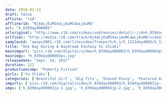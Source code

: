 ```yaml
---
date: 2019-01-13
draft: false
affsite: "r18"
afflinkr18: "NjA4LjEuMS4xLjAuMC4wLjAuMA"
url: "h_839dayd00003"
urloriginal: "http://www.r18.com/videos/vod/movies/detail/-/id=h_839dayd00003"
urlfinal: "http://media.r18.com/track/NjA4LjEuMS4xLjAuMC4wLjAuMA/videos/vod/movies/detail/-/id=h_839dayd00003"
samplevid: "awspv3001.r18.com/litevideo/freepv/h/h_1/h_1232dayd003/h_1232dayd003_dmb_w.mp4"
title: "One Day During A Daydream Fantasy Yu Chiaki"
mainimgurl: "pics.r18.com/digital/video/h_839dayd00003/h_839dayd00003ps.jpg"
mainimgs: "h_839dayd00003ps.jpg"
releasedate: "Sept. 14, 2017"
duration: 122
productioncomp: "Puberty Fiction"
girls: ['Yu Chiaki']
categories: ['Beautiful Girl', 'Big Tits', 'Shaved Pussy', 'Featured Actress', 'Masturbation', 'Hi-Def']
imgurls: ['pics.r18.com/digital/video/h_839dayd00003/h_839dayd00003jp-1.jpg', 'pics.r18.com/digital/video/h_839dayd00003/h_839dayd00003jp-2.jpg', 'pics.r18.com/digital/video/h_839dayd00003/h_839dayd00003jp-3.jpg', 'pics.r18.com/digital/video/h_839dayd00003/h_839dayd00003jp-4.jpg', 'pics.r18.com/digital/video/h_839dayd00003/h_839dayd00003jp-5.jpg', 'pics.r18.com/digital/video/h_839dayd00003/h_839dayd00003jp-6.jpg', 'pics.r18.com/digital/video/h_839dayd00003/h_839dayd00003jp-7.jpg', 'pics.r18.com/digital/video/h_839dayd00003/h_839dayd00003jp-8.jpg', 'pics.r18.com/digital/video/h_839dayd00003/h_839dayd00003jp-9.jpg', 'pics.r18.com/digital/video/h_839dayd00003/h_839dayd00003jp-10.jpg', 'pics.r18.com/digital/video/h_839dayd00003/h_839dayd00003jp-11.jpg', 'pics.r18.com/digital/video/h_839dayd00003/h_839dayd00003jp-12.jpg', 'pics.r18.com/digital/video/h_839dayd00003/h_839dayd00003jp-13.jpg', 'pics.r18.com/digital/video/h_839dayd00003/h_839dayd00003jp-14.jpg', 'pics.r18.com/digital/video/h_839dayd00003/h_839dayd00003jp-15.jpg', 'pics.r18.com/digital/video/h_839dayd00003/h_839dayd00003jp-16.jpg', 'pics.r18.com/digital/video/h_839dayd00003/h_839dayd00003jp-17.jpg', 'pics.r18.com/digital/video/h_839dayd00003/h_839dayd00003jp-18.jpg', 'pics.r18.com/digital/video/h_839dayd00003/h_839dayd00003jp-19.jpg', 'pics.r18.com/digital/video/h_839dayd00003/h_839dayd00003jp-20.jpg']
imgs: ['h_839dayd00003jp-1.jpg', 'h_839dayd00003jp-2.jpg', 'h_839dayd00003jp-3.jpg', 'h_839dayd00003jp-4.jpg', 'h_839dayd00003jp-5.jpg', 'h_839dayd00003jp-6.jpg', 'h_839dayd00003jp-7.jpg', 'h_839dayd00003jp-8.jpg', 'h_839dayd00003jp-9.jpg', 'h_839dayd00003jp-10.jpg', 'h_839dayd00003jp-11.jpg', 'h_839dayd00003jp-12.jpg', 'h_839dayd00003jp-13.jpg', 'h_839dayd00003jp-14.jpg', 'h_839dayd00003jp-15.jpg', 'h_839dayd00003jp-16.jpg', 'h_839dayd00003jp-17.jpg', 'h_839dayd00003jp-18.jpg', 'h_839dayd00003jp-19.jpg', 'h_839dayd00003jp-20.jpg']
---
```

